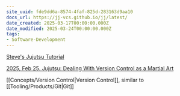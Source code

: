 ```yaml
---
site_uuid: fde9dd6a-8574-4faf-825d-283163d9aa10
docs_url: https://jj-vcs.github.io/jj/latest/
date_created: 2025-03-17T00:00:00.000Z
date_modified: 2025-03-24T00:00:00.000Z
tags:
- Software-Development
---
```





[Steve's Jujutsu Tutorial](https://steveklabnik.github.io/jujutsu-tutorial/introduction/introduction.html)

[2025, Feb 25. Jujutsu: Dealing With Version Control as a Martial Art](https://thenewstack.io/jujutsu-dealing-with-version-control-as-a-martial-art/)

[[Concepts/Version Control|Version Control]], similar to [[Tooling/Products/Git|Git]]

